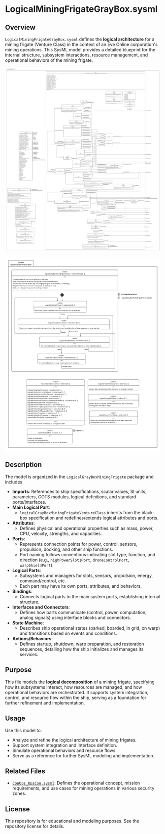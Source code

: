 # LogicalMiningFrigateGrayBox.sysml

## Overview

`LogicalMiningFrigateGrayBox.sysml` defines the **logical architecture** for a mining frigate (Venture Class) in the context of an Eve Online corporation's mining operations. This SysML model provides a detailed blueprint for the internal structure, subsystem interactions, resource management, and operational behaviors of the mining frigate.

![Mining Frigate Logical Architecture](Images\LogicalMiningFrigateGrayBox.png)

![Mining Frigate Logical Architecture](Images\LogicalMiningFrigateGrayBoxStates.png)

## Description

The model is organized in the `LogicalGrayBoxMiningFrigate` package and includes:

- **Imports**: References to ship specifications, scalar values, SI units, parameters, COTS modules, logical definitions, and standard ports/interfaces.
- **Main Logical Part**:  
  - `logicalGrayBoxMiningFrigateVentureClass` inherits from the black-box specification and redefines/extends logical attributes and ports.
- **Attributes**:  
  - Defines physical and operational properties such as mass, power, CPU, velocity, strengths, and capacities.
- **Ports**:  
  - Represents connection points for power, control, sensors, propulsion, docking, and other ship functions.  
  - Port naming follows conventions indicating slot type, function, and direction (e.g., `highPowerSlot1Port`, `droneControlPort`, `warpShieldPort`).
- **Logical Parts**:  
  - Subsystems and managers for slots, sensors, propulsion, energy, command/control, etc.  
  - Each part may have its own ports, attributes, and behaviors.
- **Bindings**:  
  - Connects logical parts to the main system ports, establishing internal structure.
- **Interfaces and Connectors**:  
  - Defines how parts communicate (control, power, computation, analog signals) using interface blocks and connectors.
- **State Machine**:  
  - Describes ship operational states (parked, boarded, in grid, on warp) and transitions based on events and conditions.
- **Actions/Behaviors**:  
  - Defines startup, shutdown, warp preparation, and restoration sequences, detailing how the ship initializes and manages its services.

## Purpose

This file models the **logical decomposition** of a mining frigate, specifying how its subsystems interact, how resources are managed, and how operational behaviors are orchestrated. It supports system integration, control, and resource flow within the ship, serving as a foundation for further refinement and implementation.

## Usage

Use this model to:

- Analyze and refine the logical architecture of mining frigates.
- Support system integration and interface definition.
- Simulate operational behaviors and resource flows.
- Serve as a reference for further SysML modeling and implementation.

## Related Files

- [`ConOps_OpsCon.sysml`](../ConOps_OpsCon.sysml): Defines the operational concept, mission requirements, and use cases for mining operations in various security zones.

## License

This repository is for educational and modeling purposes. See the repository license for details.